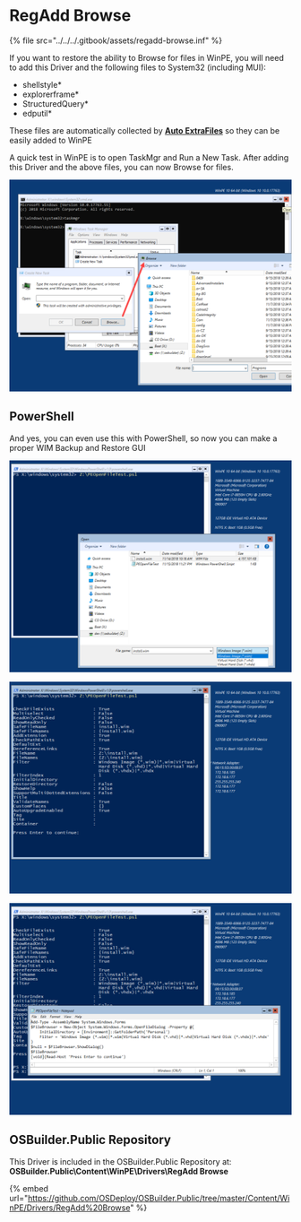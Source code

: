 # RegAdd Browse

{% file src="../../../.gitbook/assets/regadd-browse.inf" %}

If you want to restore the ability to Browse for files in WinPE, you will need to add this Driver and the following files to System32 \(including MUI\):

* shellstyle\*
* explorerframe\*
* StructuredQuery\*
* edputil\*

These files are automatically collected by [**Auto ExtraFiles**](../auto-extrafiles.md) so they can be easily added to WinPE

A quick test in WinPE is to open TaskMgr and Run a New Task.  After adding this Driver and the above files, you can now Browse for files.

![](../../../.gitbook/assets/2018-11-16_1-06-17.png)

## PowerShell

And yes, you can even use this with PowerShell, so now you can make a proper WIM Backup and Restore GUI

![](../../../.gitbook/assets/2018-11-15_23-29-05.png)

![](../../../.gitbook/assets/2018-11-15_23-29-18.png)

![](../../../.gitbook/assets/2018-11-15_23-30-48.png)

## OSBuilder.Public Repository <a id="osbuilder-public-repository"></a>

This Driver is included in the OSBuilder.Public Repository at: **OSBuilder.Public\Content\WinPE\Drivers\RegAdd Browse**

{% embed url="https://github.com/OSDeploy/OSBuilder.Public/tree/master/Content/WinPE/Drivers/RegAdd%20Browse" %}

